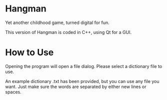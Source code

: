 Hangman
=========
Yet another childhood game, turned digital for fun.

This version of Hangman is coded in C++, using Qt for a GUI.

How to Use
=========
Opening the program will open a file dialog. Please select a dictionary file to use.

An example dictionary .txt has been provided, but you can use any file you want.
Just make sure the words are separated by either new lines or spaces.
